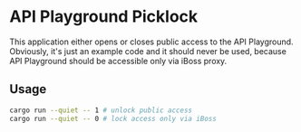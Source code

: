 # API Playground Picklock

This application either opens or closes public access to the API Playground.
Obviously, it's just an example code and it should never be used, because
API Playground should be accessible only via iBoss proxy.

## Usage

```sh
cargo run --quiet -- 1 # unlock public access
cargo run --quiet -- 0 # lock access only via iBoss
```
